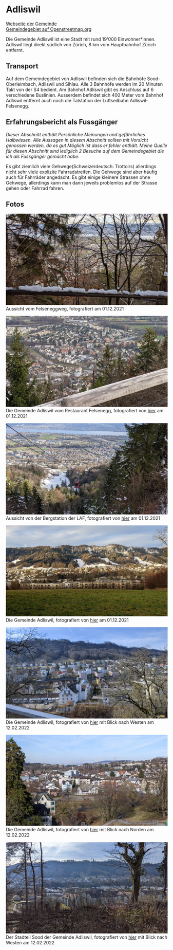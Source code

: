 # Adliswil

[Webseite der Gemeinde](https://www.adliswil.ch)  
[Gemeindegebiet auf Openstreetmap.org](https://www.openstreetmap.org/relation/1682077)


Die Gemeinde Adliswil ist eine Stadt mit rund 19'000 Einwohner*innen. Adliswil liegt direkt südlich von Zürich, 8 km vom Hauptbahnhof Zürich entfernt.

## Transport

Auf dem Gemeindegebiet von Adliswil befinden sich die Bahnhöfe Sood-Oberleimbach, Adliswil und Sihlau. Alle 3 Bahnhöfe werden im 20 Minuten Takt von der S4 bedient. Am Bahnhof Adliswil gibt es Anschluss auf 6 verschiedene Buslinien. Ausserdem befindet sich 400 Meter vom Bahnhof Adliswil entfernt auch noch die Talstation der Luftseilbahn Adliswil-Felsenegg.

## Erfahrungsbericht als Fussgänger

*Dieser Abschnitt enthält Persönliche Meinungen und gefährliches Halbwissen. Alle Aussagen in diesem Abschnitt sollten mit Vorsicht genossen werden, da es gut Möglich ist dass er fehler enthält. Meine Quelle für diesen Abschnitt sind lediglich 2 Besuche auf dem Gemeindegebiet die ich als Fussgänger gemacht habe.*

Es gibt ziemlich viele Gehwege(Schweizerdeutsch: Trottoirs) allerdings nicht sehr viele explizite Fahrradstreifen. Die Gehwege sind aber häufig auch für Fahrräder angedacht. Es gibt einige kleinere Strassen ohne Gehwege, allerdings kann man dann jeweils problemlos auf der Strasse gehen oder Fahrrad fahren.

## Fotos

![Aussicht vom Felseneggweg](../../images/Adliswil/Felsenegg_weg.jpg)  
Aussicht vom Felseneggweg, fotografiert am 01.12.2021

![Die Gemeinde Adliswil vom Restaurant Felsenegg](../../images/Adliswil/Felsenegg_Restaurant.jpg)  
Die Gemeinde Adliswil vom Restaurant Felsenegg, fotografiert von [hier](https://www.openstreetmap.org/search?whereami=1&amp;query=47.30891%2C8.50965#map=19/47.30891/8.50965) am 01.12.2021

![Aussicht von der Bergstation der LAF](../../images/Adliswil/Felsenegg_Bergstation.jpg)  
Aussicht von der Bergstation der LAF, fotografiert von [hier](https://www.openstreetmap.org/search?whereami=1&amp;query=47.31015%2C8.50754#map=19/47.31015/8.50754) am 01.12.2021

![Die Gemeinde Adliswil](../../images/Adliswil/von_Kilchberg_1.jpg)  
Die Gemeinde Adliswil, fotografiert von [hier](https://www.openstreetmap.org/search?whereami=1&amp;query=47.31873%2C8.53685#map=19/47.31873/8.53685) am 01.12.2021

![Die Gemeinde Adliswil](../../images/Adliswil/Kirche_Adliswil_West.jpg)  
Die Gemeinde Adliswil, fotografiert von [hier](https://www.openstreetmap.org/search?whereami=1&amp;query=47.30889%2C8.52721#map=19/47.30889/8.52721) mit Blick nach Westen am 12.02.2022

![Die Gemeinde Adliswil](../../images/Adliswil/Kirche_Adliswil_Nord.jpg)  
Die Gemeinde Adliswil, fotografiert von [hier](https://www.openstreetmap.org/search?whereami=1&amp;query=47.30889%2C8.52721#map=19/47.30889/8.52721) mit Blick nach Norden am 12.02.2022

![Der Stadteil Sood](../../images/Adliswil/Sood_Lebernstrasse.jpg)  
Der Stadteil Sood der Gemeinde Adliswil, fotografiert von [hier](https://www.openstreetmap.org/search?whereami=1&amp;query=47.31731%2C8.53029#map=19/47.31731/8.53029) mit Blick nach Westen am 12.02.2022
